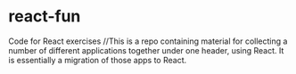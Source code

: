 # react-fun
Code for React exercises
//This is a repo containing material for collecting a number of different applications together under one header, using React.
It is essentially a migration of those apps to React.
